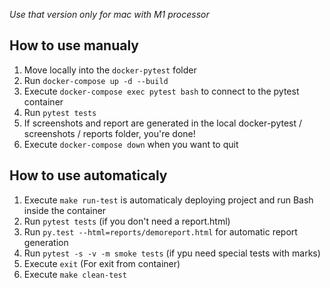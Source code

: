 *Use that version only for mac with M1 processor*

## How to use manualy
1. Move locally into the `docker-pytest` folder
2. Run `docker-compose up -d --build`
3. Execute `docker-compose exec pytest bash` to connect to the pytest container
4. Run `pytest tests`
5. If screenshots and report are generated in the local docker-pytest / screenshots / reports folder, you're done!
6. Execute `docker-compose down` when you want to quit

## How to use automaticaly
1. Execute `make run-test` is automaticaly deploying project and run Bash inside the container
2. Run `pytest tests` (if you don't need a report.html)
3. Run `py.test --html=reports/demoreport.html` for automatic report generation
4. Run `pytest -s -v -m smoke tests` (if ypu need special tests with marks)
5. Execute `exit` (For exit from container)
6. Execute `make clean-test`
